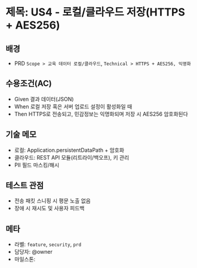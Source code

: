 # 제목: US4 - 로컬/클라우드 저장(HTTPS + AES256)

## 배경
- PRD `Scope > 교육 데이터 로컬/클라우드`, `Technical > HTTPS + AES256, 익명화`

## 수용조건(AC)
- Given 결과 데이터(JSON)
- When 로컬 저장 혹은 서버 업로드 설정이 활성화일 때
- Then HTTPS로 전송되고, 민감정보는 익명화되며 저장 시 AES256 암호화된다

## 기술 메모
- 로컬: Application.persistentDataPath + 암호화
- 클라우드: REST API 모듈(리트라이/백오프), 키 관리
- PII 필드 마스킹/해시

## 테스트 관점
- 전송 패킷 스니핑 시 평문 노출 없음
- 장애 시 재시도 및 사용자 피드백

## 메타
- 라벨: `feature`, `security`, `prd`
- 담당자: @owner
- 마일스톤: <YYYY-MM>
